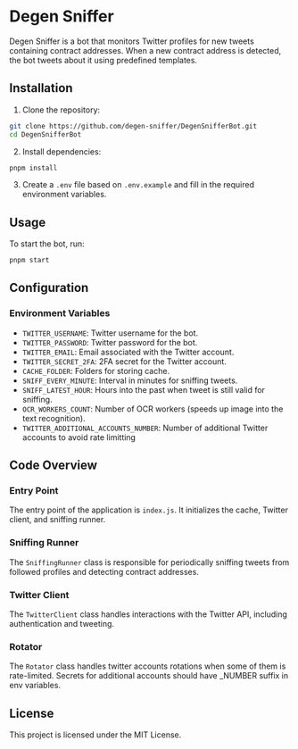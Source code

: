 # Degen Sniffer
Degen Sniffer is a bot that monitors Twitter profiles for new tweets containing contract addresses. When a new contract address is detected, the bot tweets about it using predefined templates.

## Installation
1. Clone the repository:
```bash
git clone https://github.com/degen-sniffer/DegenSnifferBot.git
cd DegenSnifferBot
```

2. Install dependencies:
```bash
pnpm install
```

3. Create a `.env` file based on `.env.example` and fill in the required environment variables.

## Usage
To start the bot, run:
```bash
pnpm start
```

## Configuration
### Environment Variables
- `TWITTER_USERNAME`: Twitter username for the bot.
- `TWITTER_PASSWORD`: Twitter password for the bot.
- `TWITTER_EMAIL`: Email associated with the Twitter account.
- `TWITTER_SECRET_2FA`: 2FA secret for the Twitter account.
- `CACHE_FOLDER`: Folders for storing cache.
- `SNIFF_EVERY_MINUTE`: Interval in minutes for sniffing tweets.
- `SNIFF_LATEST_HOUR`: Hours into the past when tweet is still valid for sniffing.
- `OCR_WORKERS_COUNT`: Number of OCR workers (speeds up image into the text recognition).
- `TWITTER_ADDITIONAL_ACCOUNTS_NUMBER`: Number of additional Twitter accounts to avoid rate limitting

## Code Overview
### Entry Point
The entry point of the application is `index.js`. It initializes the cache, Twitter client, and sniffing runner.

### Sniffing Runner
The `SniffingRunner` class is responsible for periodically sniffing tweets from followed profiles and detecting contract addresses.

### Twitter Client
The `TwitterClient` class handles interactions with the Twitter API, including authentication and tweeting.

### Rotator
The `Rotator` class handles twitter accounts rotations when some of them is rate-limited.
Secrets for additional accounts should have _NUMBER suffix in env variables.

## License
This project is licensed under the MIT License.